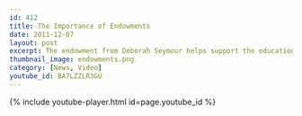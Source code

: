 ```yaml
---
id: 412
title: The Importance of Endowments
date: 2011-12-07
layout: post
excerpt: The endowment from Deborah Seymour helps support the educational experiences offered by the Seymour Marine Discovery Center.
thumbnail_image: endowments.png
category: [News, Video]
youtube_id: BA7LZZLR3GU
---
```


{% include youtube-player.html id=page.youtube_id %}
